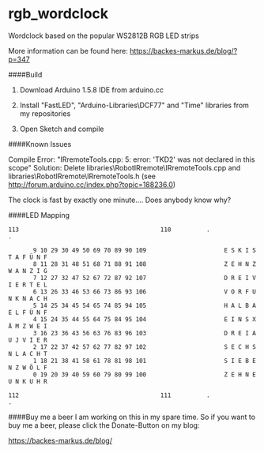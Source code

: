 rgb_wordclock
=============

Wordclock based on the popular WS2812B RGB LED strips

More information can be found here: https://backes-markus.de/blog/?p=347

####Build

1) Download Arduino 1.5.8 IDE from arduino.cc

2) Install "FastLED", "Arduino-Libraries\DCF77" and "Time" libraries from my repositories

3) Open Sketch and compile

####Known Issues

Compile Error: "IRremoteTools.cpp: 5: error: 'TKD2' was not declared in this scope"
Solution: Delete libraries\RobotIRremote\IRremoteTools.cpp and libraries\RobotIRremote\IRremoteTools.h (see http://forum.arduino.cc/index.php?topic=188236.0)

The clock is fast by exactly one minute.... Does anybody know why?

####LED Mapping

```
113                                        110          .                             .

       9 10 29 30 49 50 69 70 89 90 109                      E S K I S T A F Ü N F
       8 11 28 31 48 51 68 71 88 91 108                      Z E H N Z W A N Z I G
       7 12 27 32 47 52 67 72 87 92 107                      D R E I V I E R T E L
       6 13 26 33 46 53 66 73 86 93 106                      V O R F U N K N A C H
       5 14 25 34 45 54 65 74 85 94 105                      H A L B A E L F Ü N F
       4 15 24 35 44 55 64 75 84 95 104                      E I N S X Ä M Z W E I
       3 16 23 36 43 56 63 76 83 96 103                      D R E I A U J V I E R
       2 17 22 37 42 57 62 77 82 97 102                      S E C H S N L A C H T
       1 18 21 38 41 58 61 78 81 98 101                      S I E B E N Z W Ö L F
       0 19 20 39 40 59 60 79 80 99 100                      Z E H N E U N K U H R

112                                        111          .                             .
```

####Buy me a beer
I am working on this in my spare time. So if you want to buy me a beer, please click the Donate-Button on my blog:

https://backes-markus.de/blog/
